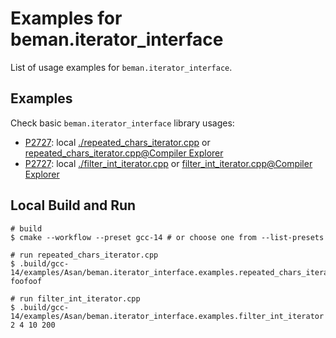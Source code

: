 # Examples for beman.iterator_interface

<!--
SPDX-License-Identifier: 2.0 license with LLVM exceptions
-->

List of usage examples for `beman.iterator_interface`.

## Examples

Check basic `beman.iterator_interface` library usages:

* [P2727](https://wg21.link/P2727): local [./repeated_chars_iterator.cpp](./repeated_chars_iterator.cpp) or [repeated_chars_iterator.cpp@Compiler Explorer](https://godbolt.org/z/Yn9K15c9b)
* [P2727](https://wg21.link/P2727): local [./filter_int_iterator.cpp](./filter_int_iterator.cpp) or [filter_int_iterator.cpp@Compiler Explorer](https://godbolt.org/z/q6933enqe)

## Local Build and Run

```shell
# build
$ cmake --workflow --preset gcc-14 # or choose one from --list-presets

# run repeated_chars_iterator.cpp
$ .build/gcc-14/examples/Asan/beman.iterator_interface.examples.repeated_chars_iterator 
foofoof

# run filter_int_iterator.cpp
$ .build/gcc-14/examples/Asan/beman.iterator_interface.examples.filter_int_iterator
2 4 10 200
```
